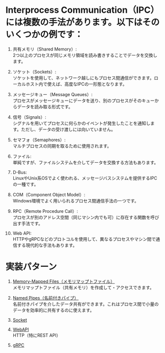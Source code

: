 ﻿
# Interprocess Communication（IPC）には複数の手法があります。以下はそのいくつかの例です：
1. 共有メモリ（Shared Memory）:   
2つ以上のプロセスが同じメモリ領域を読み書きすることでデータを交換します。

1. ソケット（Sockets）:   
ソケットを使用して、ネットワーク越しにもプロセス間通信ができます。ローカルホスト内で使えば、高度なIPCの一形態となります。

1. メッセージキュー（Message Queues）:  
プロセスがメッセージキューにデータを送り、別のプロセスがそのキューからデータを読み取る形式です。

1. 信号（Signals）:  
シグナルを用いてプロセスに何らかのイベントが発生したことを通知します。ただし、データの受け渡しには向いていません。

1. セマフォ（Semaphores）:  
マルチプロセスの同期を取るために使用されます。

1. ファイル:  
単純ですが、ファイルシステムを介してデータを交換する方法もあります。

1. D-Bus:  
LinuxやUnix系OSでよく使われる、メッセージバスシステムを提供するIPCの一種です。

1. COM（Component Object Model）:  
Windows環境でよく用いられるプロセス間通信手法の一つです。

1. RPC（Remote Procedure Call）:  
プロセスが別のアドレス空間（同じマシン内でも可）に存在する関数を呼び出す手法です。

1. Web API:  
HTTPやgRPCなどのプロトコルを使用して、異なるプロセスやマシン間で通信する現代的な手法もあります。
# 実装パターン
1. [Memory-Mapped Files（メモリマップトファイル）](./Memory-MappedFiles)  
メモリマップトファイル（共有メモリ）を作成して・アクセスできます。
1. [Named Pipes（名前付きパイプ）](./NamedPipes)  
名前付きパイプを介したデータ共有ができます。これはプロセス間で小量のデータを効率的に共有するのに使えます。
1. [Socket](./Sockets)  

1. [WebAPI](./WebAPI)  
HTTP（特にREST API）
1. [gRPC](./gRPC)  

